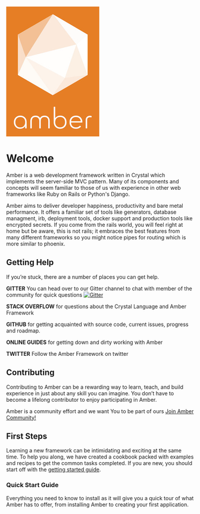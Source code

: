 ![](/assets/white_logo_color_background.jpg)

# Welcome

Amber is a web development framework written in Crystal which implements the server-side MVC pattern. Many of its components and concepts will seem familiar to those of us with experience in other web frameworks like Ruby on Rails or Python's Django.

Amber aims to deliver developer happiness, productivity and bare metal performance. It offers a familiar set of tools like generators, database managment, irb, deployment tools, docker support and production tools like encrypted secrets.  If you come from the rails world, you will feel right at home but be aware, this is not rails; it embraces the best features from many different frameworks so you might notice pipes for routing which is more similar to phoenix.

## Getting Help

If you’re stuck, there are a number of places you can get help.

**GITTER** You can head over to our Gitter channel to chat with member of the community for quick questions
[![Gitter](https://badges.gitter.im/amberframework/amber.svg)](https://gitter.im/amberframework/amber?utm_source=badge&utm_medium=badge&utm_campaign=pr-badge)

**STACK OVERFLOW** for questions about the Crystal Language and Amber Framework

**GITHUB** for getting acquainted with source code, current issues, progress and roadmap.

**ONLINE GUIDES** for getting down and dirty working with Amber

**TWITTER** Follow the Amber Framework on twitter

## Contributing

Contributing to Amber can be a rewarding way to learn, teach, and build experience in just about any skill you can imagine. You don’t have to become a lifelong contributor to enjoy participating in Amber.

Amber is a community effort and we want You to be part of ours [Join Amber Community!](https://github.com/Amber-Crystal/amber/blob/master/.github/CONTRIBUTING.md)

## First Steps

Learning a new framework can be intimidating and exciting at the same time. To help you along, we have created a cookbook packed with examples and recipes to get the common tasks completed. If you are new, you should start off with the [getting started guide](getting-started/README.md).

### Quick Start Guide

Everything you need to know to install as it will give you a quick tour of what Amber has to offer, from installing Amber to creating your first application.

